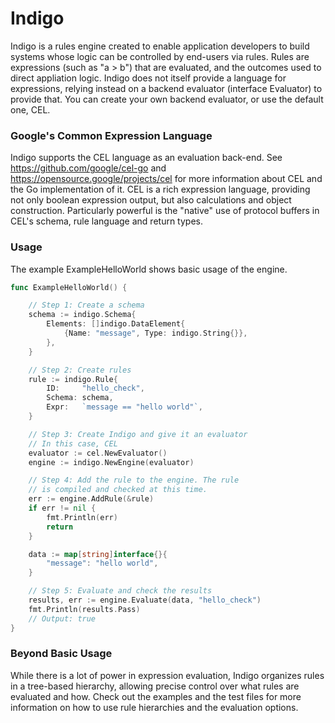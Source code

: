 
# Indigo 
Indigo is a rules engine created to enable application developers to build systems whose logic can be controlled by end-users via rules. Rules are expressions (such as "a > b") that are evaluated, and the outcomes used to direct appliation logic. Indigo does not itself provide a language for expressions, relying instead on a backend evaluator (interface Evaluator) to provide that. You can create your own backend evaluator, or use the default one, CEL. 


### Google's Common Expression Language
Indigo supports the CEL language as an evaluation back-end. See https://github.com/google/cel-go and https://opensource.google/projects/cel for more information about CEL and the Go implementation of it. CEL is a rich expression language, providing not only boolean expression output, but also calculations and object construction. Particularly powerful is the "native" use of protocol buffers in CEL's schema, rule language and return types. 


### Usage

The example ExampleHelloWorld shows basic usage of the engine. 

``` go
func ExampleHelloWorld() {

	// Step 1: Create a schema
	schema := indigo.Schema{
		Elements: []indigo.DataElement{
			{Name: "message", Type: indigo.String{}},
		},
	}

	// Step 2: Create rules
	rule := indigo.Rule{
		ID:     "hello_check",
		Schema: schema,
		Expr:   `message == "hello world"`,
	}

	// Step 3: Create Indigo and give it an evaluator
	// In this case, CEL
	evaluator := cel.NewEvaluator()
	engine := indigo.NewEngine(evaluator)

	// Step 4: Add the rule to the engine. The rule
	// is compiled and checked at this time.
	err := engine.AddRule(&rule)
	if err != nil {
		fmt.Println(err)
		return
	}

	data := map[string]interface{}{
		"message": "hello world",
	}

	// Step 5: Evaluate and check the results
	results, err := engine.Evaluate(data, "hello_check")
	fmt.Println(results.Pass)
	// Output: true
}
```

### Beyond Basic Usage 
While there is a lot of power in expression evaluation, Indigo organizes rules in a tree-based hierarchy, allowing precise control over what rules are evaluated and how. Check out the examples and the test files for more information on how to use rule hierarchies and the evaluation options. 


